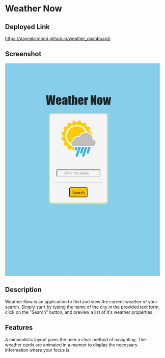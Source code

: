 # Weather Now

## Deployed Link
https://daynelalmond.github.io/weather_dashboard/

## Screenshot
![Capture](./assets/images/Capture.JPG)

## Description
Weather Now is an application to find and view the current weather of your search.
Simply start by typing the name of the city in the provided text form, click on the "Search" button, and preview a list of it's weather properties.

## Features
A minimalistic layout gives the user a clear method of navigating. The weather cards are animated in a manner to display the necessary information where your focus is.    
